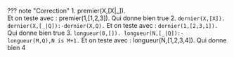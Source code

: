 ??? note "Correction"
    1. premier(X,[X|_]).<br>
    Et on teste avec : premier(1,[1,2,3]). Qui donne bien true
    2.
    ```
    dernier(X,[X]).
    dernier(X,[_|Q]):-dernier(X,Q).
    ```
    Et on teste avec : `dernier(1,[2,3,1]).` Qui donne bien true
    3.
    ```
    longueur(0,[]).
    longueur(N,[_|Q]):-longueur(M,Q),N is M+1.
    ```
    Et on teste avec : longueur(N,[1,2,3,4]). Qui donne bien 4
